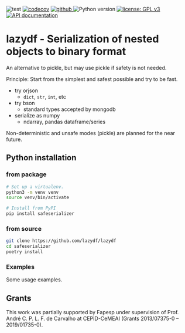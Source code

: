 ![test](https://github.com/lazydf/lazydf/workflows/test/badge.svg)
[![codecov](https://codecov.io/gh/lazydf/lazydf/branch/main/graph/badge.svg)](https://codecov.io/gh/lazydf/lazydf)
<a href="https://pypi.org/project/lazydf">
<img src="https://img.shields.io/github/v/release/lazydf/lazydf?display_name=tag&sort=semver&color=blue" alt="github">
</a>
![Python version](https://img.shields.io/badge/python-3.10-blue.svg)
[![license: GPL v3](https://img.shields.io/badge/License-GPLv3_%28ask_for_options%29-blue.svg)](https://www.gnu.org/licenses/gpl-3.0)
[![API documentation](https://img.shields.io/badge/doc-API%20%28auto%29-a0a0a0.svg)](https://lazydf.github.io/lazydf)


# lazydf - Serialization of nested objects to binary format 
An alternative to pickle, but may use pickle if safety is not needed.

Principle: Start from the simplest and safest possible and try to be fast.
* try orjson
  * `dict`, `str`, `int`, etc
* try bson
  * standard types accepted by mongodb
* serialize as numpy
  * ndarray, pandas dataframe/series

Non-deterministic and unsafe modes (pickle) are planned for the near future. 
 


## Python installation
### from package
```bash
# Set up a virtualenv. 
python3 -m venv venv
source venv/bin/activate

# Install from PyPI
pip install safeserializer
```

### from source
```bash
git clone https://github.com/lazydf/lazydf
cd safeserializer
poetry install
```

### Examples
Some usage examples.




## Grants
This work was partially supported by Fapesp under supervision of
Prof. André C. P. L. F. de Carvalho at CEPID-CeMEAI (Grants 2013/07375-0 – 2019/01735-0).
